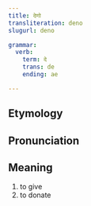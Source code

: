 ```yaml
---
title: देणो
transliteration: deno
slugurl: deno

grammar:
  verb:
    term: दे
    trans: de
    ending: ae

---
```

## Etymology

## Pronunciation

## Meaning
1. to give
2. to donate